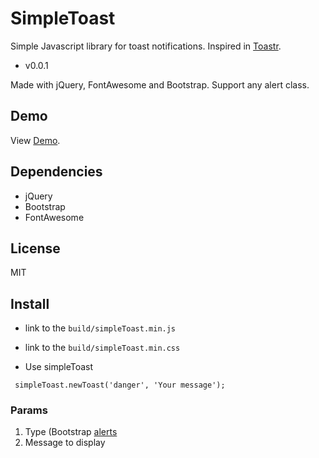 # SimpleToast
Simple Javascript library for toast notifications. Inspired in [Toastr](https://github.com/CodeSeven/toastr).
- v0.0.1

Made with jQuery, FontAwesome and Bootstrap. Support any alert class.

## Demo
 View [Demo](https://luismorenom.github.io/SimpleToast/demo.html).

## Dependencies
- jQuery
- Bootstrap
- FontAwesome

## License
MIT

## Install
* link to the ```build/simpleToast.min.js```
* link to the ```build/simpleToast.min.css```

* Use simpleToast
```
 simpleToast.newToast('danger', 'Your message');
```
### Params
1. Type (Bootstrap [alerts](https://getbootstrap.com/docs/3.3/components/#alerts)
2. Message to display


